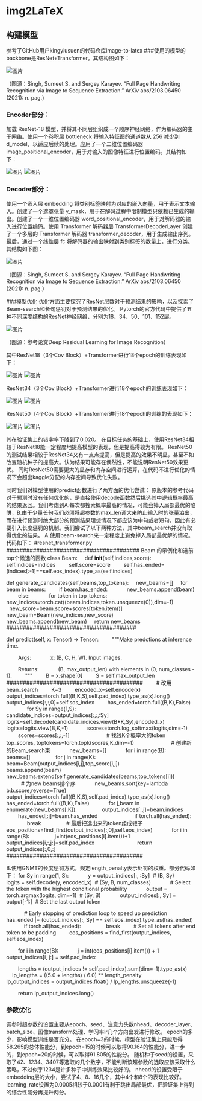 # img2LaTeX
## 构建模型
参考了GitHub用户kingyiusuen的代码仓库image-to-latex
###使用的模型的backbone是ResNet+Transformer。其结构图如下：

![图片](https://github.com/Justjustifyjudge/img2LaTeX/assets/117241737/70fa91a9-6d44-4e62-883a-4b2244441047)

（图源：Singh, Sumeet S. and Sergey Karayev. “Full Page Handwriting Recognition via Image to Sequence Extraction.” ArXiv abs/2103.06450 (2021): n. pag.）

### Encoder部分：
加载 ResNet-18 模型，并将其不同层组织成一个顺序神经网络，作为编码器的主干网络。使用一个卷积层 bottleneck 将输入特征图的通道数从 256 减少到 d_model，以适应后续的处理。应用了一个二维位置编码器 image_positional_encoder，用于对输入的图像特征进行位置编码。其结构如下：

![图片](https://github.com/Justjustifyjudge/img2LaTeX/assets/117241737/717cba6c-9cef-412b-a327-c4e49d090cd6)
![图片](https://github.com/Justjustifyjudge/img2LaTeX/assets/117241737/ead52ca0-c5a4-46c8-8ed5-67707451bc40)

### Decoder部分：
使用一个嵌入层 embedding 将类别标签映射为对应的嵌入向量，用于表示文本输入。创建了一个遮罩张量 y_mask，用于在解码过程中限制模型只依赖已生成的输出。创建了一个一维位置编码器 word_positional_encoder，用于对解码器的输入进行位置编码。使用 Transformer 解码器层 TransformerDecoderLayer 创建了一个多层的 Transformer 解码器 transformer_decoder，用于生成输出序列。最后，通过一个线性层 fc 将解码器的输出映射到类别标签的数量上，进行分类。其结构如下图：

![图片](https://github.com/Justjustifyjudge/img2LaTeX/assets/117241737/d6a94c84-4882-4485-8f95-c44ccd5f8b74)

（图源：Singh, Sumeet S. and Sergey Karayev. “Full Page Handwriting Recognition via Image to Sequence Extraction.” ArXiv abs/2103.06450 (2021): n. pag.）

###模型优化
优化方面主要探究了ResNet层数对于预测结果的影响，以及探索了Beam-search和长句惩罚对于预测结果的优化。
Pytorch的官方代码中提供了五种不同深度结构的ResNet神经网络，分别为18、34、50、101、152层。

![图片](https://github.com/Justjustifyjudge/img2LaTeX/assets/117241737/a6cd2056-0a4f-4398-925d-a9d2043f6323)

（图源：参考论文Deep Residual Learning for Image Recognition）

其中ResNet18（3个Cov Block）+Transformer进行18个epoch的训练表现如下：

![图片](https://github.com/Justjustifyjudge/img2LaTeX/assets/117241737/5ad0c4f6-dfaa-4158-bdb7-4d4bb859c896)
![图片](https://github.com/Justjustifyjudge/img2LaTeX/assets/117241737/a1db2d19-c0a5-4449-8acb-32a43f34d327)

ResNet34（3个Cov Block）+Transformer进行18个epoch的训练表现如下：

![图片](https://github.com/Justjustifyjudge/img2LaTeX/assets/117241737/0a5da07a-b6c6-466a-ae66-61e9cf0eaaec)
![图片](https://github.com/Justjustifyjudge/img2LaTeX/assets/117241737/361260bb-112c-42e6-8536-0abc8f735d3a)

ResNet50（4个Cov Block）+Transformer进行18个epoch的训练的表现如下：

![图片](https://github.com/Justjustifyjudge/img2LaTeX/assets/117241737/8426667b-a0fa-4f91-9442-7140d9ca7a0d)
![图片](https://github.com/Justjustifyjudge/img2LaTeX/assets/117241737/a6da6c4a-e2ed-46a9-b934-e7cbb908500c)

其在验证集上的错字率下降到了0.020。
在目标任务的基础上，使用ResNet34相较于ResNet18能一定程度地提高模型的表现，但是提高得较为有限。
ResNet50的测试结果相较于ResNet34又有一点点提高，但是提高的效果不明显，甚至不如改变随机种子的提高大。认为结果可能存在偶然性，不能说明ResNet50效果更优。
同时ResNet50需要更大的显存和内存空间进行运算，在代码不进行优化的情况下会超出kaggle分配的内存空间导致优化失败。

同时我们对模型使用的predict函数进行了两方面的优化尝试：
原版本的参考代码对于预测时没有任何优化的，是直接使用decode函数然后挑选其中逻辑概率最高的结果返回。我们考虑到A.每次都搜索概率最高的情况，可能会掉入局部最优的陷阱，B.由于少量长句我们必须将超参数的max_len调大来防止输入时的张量溢出，而在进行预测时绝大部分的预测结果理想情况下都应该为中句或者短句，因此有必要引入长度惩罚的机制。我们尝试了以下两种方法，其中beam_search并没有取得优化的结果。
A.使用beam-search来一定程度上避免掉入局部最优解的情况。代码如下：
#resnet_transformer.py
######################################## Beam 的示例化和选前top个候选的函数
class Beam:
    def __init__(self,indices,score):
        self.indices=indices
        self.score=score
        self.has_ended=(indices[:-1]==self.eos_index).type_as(self.indices)

def generate_candidates(self,beams,top_tokens):
    new_beams=[]
    for beam in beams:
        if beam.has_ended:
            new_beams.append(beam)
        else:
            for token in top_tokens:
                new_indices=torch.cat((beam.indices,token.unsqueeze(0)),dim=-1)
                new_score=beam.score+scores[token.item()]
                new_beam=Beam(new_indices,new_score)
                new_beams.append(new_beam)
    return new_beams
#######################################

def predict(self, x: Tensor) -> Tensor:
        """Make predctions at inference time.

        Args:
            x: (B, C, H, W). Input images.

        Returns:
            (B, max_output_len) with elements in (0, num_classes - 1).
        """
        B = x.shape[0]
        S = self.max_output_len
        #########################################
        # 改用bean_search
        K=3
        encoded_x=self.encode(x)
        
        output_indices=torch.full((B,K,S),self.pad_index).type_as(x).long()
        output_indices[:,:,0]=self.sos_index
        has_ended=torch.full((B,K),False)
        
        for Sy in range(1,S):
            candidate_indices=output_indices[:,:,:Sy]
            logits=self.decode(candidate_indices.view(B*K,Sy),encoded_x)
            logits=logits.view(B,K,-1)
            scores=torch.log_softmax(logits,dim=-1)
            scores=scores[:,:,-1]
            
            # 找钱K个概率大的token
            top_scores, toptokens=torch.topk(scores,K,dim=-1)
            
            # 创建新的Beam_search束
            new_beams=[]
            for i in range(B):
                beams=[]
                for j in range(K):
                    beam=Beam(output_indices[i,j],top_score[i,j])
                    beams.append(beam)
                new_beams.extend(self.generate_candidates(beams,top_tokens[i]))
            
            # 为new beams排个序
            new_beams.sort(key=lambda b:b.score,reverse=True)
            
            output_indices=torch.full((B,K,S),self.pad_index).type_as(x).long()
            has_ended=torch.full((B,K),False)
            for j,beam in enumerate(new_beams[:K]):
                output_indices[:,j]=beam.indices
                has_ended[:j]=beam.has_ended
            
            if torch.all(has_ended):
                break
        
        # 最后把选出来的token组成钜子
            eos_positions=find_first(output_indices[:,0],self.eos_index)
            for i in range(B):
                j=int(eos_positions[i].item())+1
                output_indices[i,:,j:]=self.pad_index
                
            return output_indices[:,0,:]
        
        #########################################

B.使用GNMT的长度惩罚方式，规定length_penalty表示处罚的权重。部分代码如下：
for Sy in range(1, S):
            y = output_indices[:, :Sy]  # (B, Sy)
            logits = self.decode(y, encoded_x)  # (Sy, B, num_classes)
            # Select the token with the highest conditional probability
            output = torch.argmax(logits, dim=-1)  # (Sy, B)
            output_indices[:, Sy] = output[-1:]  # Set the last output token

            # Early stopping of prediction loop to speed up prediction
            has_ended |= (output_indices[:, Sy] == self.eos_index).type_as(has_ended)
            if torch.all(has_ended):
                break
        # Set all tokens after end token to be padding
        eos_positions = find_first(output_indices, self.eos_index)

        for i in range(B):
            j = int(eos_positions[i].item()) + 1
            output_indices[i, j:] = self.pad_index

        lengths = (output_indices != self.pad_index).sum(dim=-1).type_as(x)
        lp_lengths = ((5.0 + lengths) / 6.0) ** length_penalty
        lp_output_indices = output_indices.float() / lp_lengths.unsqueeze(-1)

        return lp_output_indices.long()

### 参数优化
调参时超参数的设置主要从epoch、seed、注意力头数nhead、decoder_layer、batch_size、图像transform处理、学习率lr几个方向出发进行修改。
epoch的多少，影响模型训练是否充分。
在epoch=3的时候，模型在验证集上只能取得58.265的总体性能分，到epoch=15的时候可以取得90.164的性能分，进一步的，到epoch=20的时候，可以取得91.805的性能分。
随机种子seed的设置，采取了42、1234、3407等选取的几个数字，不能判断该超参数的选取应该采取什么策略，不过似乎1234是许多种子中训练效果比较好的。
nhead的设置受限于embedding层的大小，尝试了4、8、16几个，其中4个和8个的表现比较好。
learning_rate设置为0.0005相较于0.0001有利于跳出局部最优，把验证集上得到的综合性能分再提升两分。

